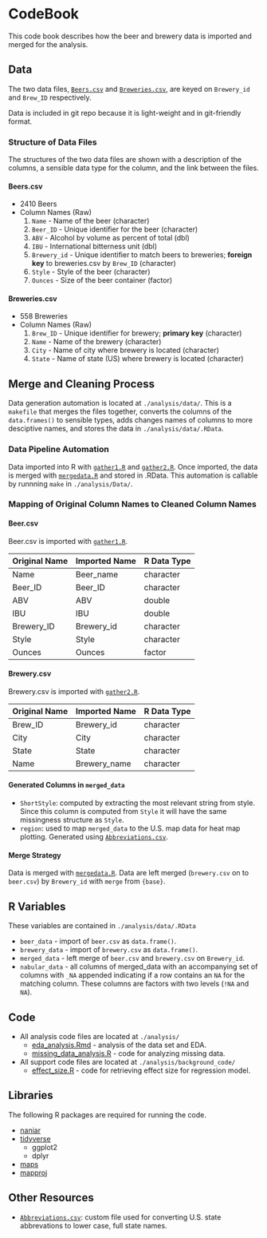 # CodeBook

This code book describes how the beer and brewery data is imported and merged for the analysis.

## Data

The two data files, [`Beers.csv`](https://github.com/KThompson0308/beeranalysis/blob/master/analysis/data/Beers.csv) and [`Breweries.csv`](https://github.com/KThompson0308/beeranalysis/blob/master/analysis/data/Breweries.csv), are keyed on `Brewery_id` and `Brew_ID` respectively.

Data is included in git repo because it is light-weight and in git-friendly format.

### Structure of Data Files

The structures of the two data files are shown with a description of the columns, a sensible data type for the column, and the link between the files.

#### Beers.csv

* 2410 Beers
* Column Names (Raw)
  1. `Name`         - Name of the beer (character)
  2. `Beer_ID`      - Unique identifier for the beer (character)
  3. `ABV`          - Alcohol by volume as percent of total (dbl)
  4. `IBU`          - International bitterness unit (dbl)
  5. `Brewery_id`   - Unique identifier to match beers to breweries; **foreign key** to breweries.csv by `Brew_ID` (character)
  6. `Style`        - Style of the beer (character)
  7. `Ounces`       - Size of the beer container (factor)

#### Breweries.csv

* 558 Breweries
* Column Names (Raw)
  1. `Brew_ID`      - Unique identifier for brewery; **primary key** (character)
  2. `Name`         - Name of the brewery (character)
  3. `City`         - Name of city where brewery is located (character)
  4. `State`        - Name of state (US) where brewery is located (character)

## Merge and Cleaning Process

Data generation automation is located at `./analysis/data/`. This is a `makefile` that merges the files together, converts the columns of the `data.frames()` to sensible types, adds changes names of columns to more desciptive names, and stores the data in `./analysis/data/.RData`.

### Data Pipeline Automation

Data imported into R with [`gather1.R`](https://github.com/KThompson0308/beeranalysis/blob/master/analysis/data/gather1.R) and [`gather2.R`](https://github.com/KThompson0308/beeranalysis/blob/master/analysis/data/gather2.R). Once imported, the data is merged with [`mergedata.R`](https://github.com/KThompson0308/beeranalysis/blob/master/analysis/data/mergedata.R) and stored in .RData. This automation is callable by runnning `make` in `./analysis/Data/`.

### Mapping of Original Column Names to Cleaned Column Names

#### Beer.csv

Beer.csv is imported with [`gather1.R`](https://github.com/KThompson0308/beeranalysis/blob/master/analysis/data/gather1.R).

| Original Name | Imported Name | R Data Type |
|:-----------|:-----------|:------------------|
| Name       | Beer_name  | character         |
| Beer_ID    | Beer_ID    | character         |
| ABV        | ABV        | double            |
| IBU        | IBU        | double            |
| Brewery_ID | Brewery_id | character         |
| Style      | Style      | character         |
| Ounces     | Ounces     | factor            |

#### Brewery.csv

Brewery.csv is imported with [`gather2.R`](https://github.com/KThompson0308/beeranalysis/blob/master/analysis/data/gather2.R).

| Original Name | Imported Name | R Data Type |
|:-----------|:-----------|:------------------|
| Brew_ID    | Brewery_id | character         |
| City       | City       | character         |
| State      | State      | character         |
| Name       | Brewery_name | character       |

#### Generated Columns in `merged_data`

* `ShortStyle`: computed by extracting the most relevant string from style. Since this column is computed from `Style` it will have the same missingness structure as `Style`.
* `region`: used to map `merged_data` to the U.S. map data for heat map plotting. Generated using [`Abbreviations.csv`](https://github.com/KThompson0308/beeranalysis/blob/master/analysis/data/Abbreviations.csv).

#### Merge Strategy

Data is merged with [`mergedata.R`](https://github.com/KThompson0308/beeranalysis/blob/master/analysis/data/mergedata.R). Data are left merged (`brewery.csv` on to `beer.csv`) by `Brewery_id` with `merge` from `{base}`.

## R Variables

These variables are contained in `./analysis/data/.RData`

* `beer_data` - import of `beer.csv` as `data.frame()`.
* `brewery_data` - import of `brewery.csv` as `data.frame()`.
* `merged_data` - left merge of `beer.csv` and `brewery.csv` on `Brewery_id`.
* `nabular_data` - all columns of merged_data with an accompanying set of columns with `_NA` appended indicating if a row contains an `NA` for the matching column. These columns are factors with two levels (`!NA` and `NA`).

## Code

* All analysis code files are located at `./analysis/`
  * [eda_analysis.Rmd](https://github.com/KThompson0308/beeranalysis/blob/master/analysis/eda_analysis.Rmd) - analysis of the data set and EDA.
  * [missing_data_analysis.R](https://github.com/KThompson0308/beeranalysis/blob/master/analysis/missing_data_analysis.R) - code for analyzing missing data.
* All support code files are located at `./analysis/background_code/`
  * [effect_size.R](https://github.com/KThompson0308/beeranalysis/blob/master/analysis/background_code/effect_size.R) - code for retrieving effect size for regression model.

## Libraries

The following R packages are required for running the code.

* [naniar](https://github.com/njtierney/naniar)
* [tidyverse](https://www.tidyverse.org/)
  * ggplot2
  * dplyr
* [maps](https://cran.r-project.org/package=maps)
* [mapproj](https://cran.r-project.org/package=mapproj)

## Other Resources

* [`Abbreviations.csv`](https://github.com/KThompson0308/beeranalysis/blob/master/analysis/data/Abbreviations.csv): custom file used for converting U.S. state abbrevations to lower case, full state names.
